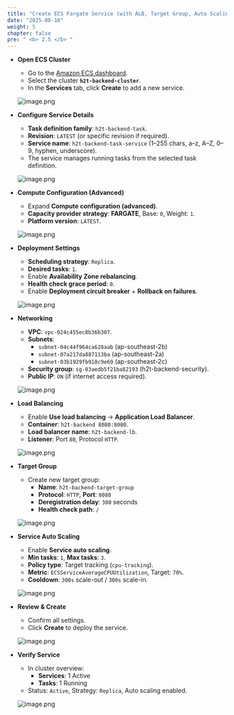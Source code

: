 ```yaml
---
title: "Create ECS Fargate Service (with ALB, Target Group, Auto Scaling)"
date: "2025-08-10"
weight: 5
chapter: false
pre: " <b> 2.5 </b> "
---
```


- **Open ECS Cluster**

    - Go to the [Amazon ECS dashboard](https://console.aws.amazon.com/ecs).
    - Select the cluster **`h2t-backend-cluster`**.
    - In the **Services** tab, click **Create** to add a new service.

    ![image.png](/images/02/5/1.png)

- **Configure Service Details**

    - **Task definition family**: `h2t-backend-task`.
    - **Revision**: `LATEST` (or specific revision if required).
    - **Service name**: `h2t-backend-task-service` (1–255 chars, a–z, A–Z, 0–9, hyphen, underscore).
    - The service manages running tasks from the selected task definition.

    ![image.png](/images/02/5/2.png)

- **Compute Configuration (Advanced)**

    - Expand **Compute configuration (advanced)**.
    - **Capacity provider strategy**: **FARGATE**, Base: `0`, Weight: `1`.
    - **Platform version**: `LATEST`.

    ![image.png](/images/02/5/3.png)

- **Deployment Settings**

    - **Scheduling strategy**: `Replica`.
    - **Desired tasks**: `1`.
    - Enable **Availability Zone rebalancing**.
    - **Health check grace period**: `0`.
    - Enable **Deployment circuit breaker** + **Rollback on failures**.

    ![image.png](/images/02/5/4.png)

- **Networking**

    - **VPC**: `vpc-024c455ec8b36b307`.
    - **Subnets**:
        - `subnet-04c44f964ca628aab` (ap-southeast-2b)
        - `subnet-07a217da887113ba` (ap-southeast-2a)
        - `subnet-03b1929fb918c9e69` (ap-southeast-2c)
    - **Security group**: `sg-03aedb5f21ba82193` (h2t-backend-security).
    - **Public IP**: `ON` (if internet access required).

    ![image.png](/images/02/5/5.png)

- **Load Balancing**

    - Enable **Use load balancing** → **Application Load Balancer**.
    - **Container**: `h2t-backend 8080:8080`.
    - **Load balancer name**: `h2t-backend-lb`.
    - **Listener**: Port `80`, Protocol `HTTP`.

    ![image.png](/images/02/5/6.png)

- **Target Group**

    - Create new target group:
        - **Name**: `h2t-backend-target-group`
        - **Protocol**: `HTTP`, **Port**: `8080`
        - **Deregistration delay**: `300` seconds
        - **Health check path**: `/`

    ![image.png](/images/02/5/7.png)

- **Service Auto Scaling**

    - Enable **Service auto scaling**.
    - **Min tasks**: `1`, **Max tasks**: `3`.
    - **Policy type**: Target tracking (`cpu-tracking`).
    - **Metric**: `ECSServiceAverageCPUUtilization`, Target: `70%`.
    - **Cooldown**: `300s` scale-out / `300s` scale-in.

    ![image.png](/images/02/5/8.png)

- **Review & Create**

    - Confirm all settings.
    - Click **Create** to deploy the service.

    ![image.png](/images/02/5/9.png)

- **Verify Service**

    - In cluster overview:
        - **Services**: 1 Active
        - **Tasks**: 1 Running
    - Status: `Active`, Strategy: `Replica`, Auto scaling enabled.

    ![image.png](/images/02/5/10.png)

